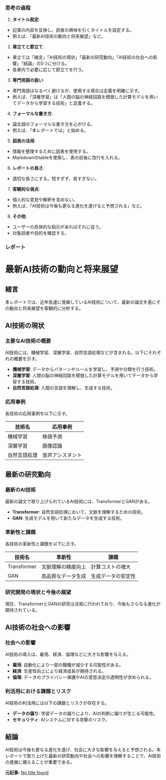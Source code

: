 ### 思考の過程

1. **タイトル設定**:
 - 記事の内容を反映し、読者の興味を引くタイトルを設定する。
 - 例えば、「最新AI技術の動向と将来展望」など。

2. **章立てと節立て**:
 - 章立ては「緒言」「AI技術の現状」「最新の研究動向」「AI技術の社会への影響」「結論」の5つに分ける。
 - 各章内で必要に応じて節立てを行う。

3. **専門用語の扱い**:
 - 専門用語はなるべく避けるが、使用する場合は定義を明確に示す。
 - 例えば、「深層学習」は「人間の脳の神経回路を模倣した計算モデルを用いてデータから学習する技術」と定義する。

4. **フォーマルな書き方**:
 - 論文調のフォーマルな書き方を心がける。
 - 例えば、「本レポートでは」と始める。

5. **図表の活用**:
 - 情報を整理するために図表を使用する。
 - Markdownのtableを使用し、表の前後に改行を入れる。

6. **レポートの長さ**:
 - 適切な長さにする。短すぎず、長すぎない。

7. **客観的な視点**:
 - 個人的な意見や解釈を含めない。
 - 例えば、「AI技術は今後も更なる進化を遂げると予想される」など。

8. **その他**:
 - ユーザーの具体的な指示があればそれに従う。
 - 対象読者や目的を確認する。

### レポート

# 最新AI技術の動向と将来展望

## 緒言

本レポートでは、近年急速に発展しているAI技術について、最新の論文を基にその動向と将来展望を客観的に分析する。

## AI技術の現状

### 主要なAI技術の概要

AI技術には、機械学習、深層学習、自然言語処理などが含まれる。以下にそれぞれの概要を示す。

- **機械学習**: データからパターンやルールを学習し、予測や分類を行う技術。
- **深層学習**: 人間の脳の神経回路を模倣した計算モデルを用いてデータから学習する技術。
- **自然言語処理**: 人間の言語を理解し、生成する技術。

### 応用事例

各技術の応用事例を以下に示す。

| 技術名 | 応用事例 |
|--------------|--------------------|
| 機械学習 | 株価予測 |
| 深層学習 | 画像認識 |
| 自然言語処理 | 音声アシスタント |

## 最新の研究動向

### 最新のAI技術

最新の論文で取り上げられているAI技術には、TransformerとGANがある。

- **Transformer**: 自然言語処理において、文脈を理解するための技術。
- **GAN**: 生成モデルを用いて新たなデータを生成する技術。

### 革新性と課題

各技術の革新性と課題を以下に示す。

| 技術名 | 革新性 | 課題 |
|--------------|----------------------------|--------------------------|
| Transformer | 文脈理解の精度向上 | 計算コストの増大 |
| GAN | 高品質なデータ生成 | 生成データの安定性 |

### 研究開発の現状と今後の展望

現在、TransformerとGANの研究は活発に行われており、今後もさらなる進化が期待されている。

## AI技術の社会への影響

### 社会への影響

AI技術の導入は、雇用、経済、倫理などに大きな影響を与える。

- **雇用**: 自動化により一部の職種が減少する可能性がある。
- **経済**: 生産性向上により経済成長が期待される。
- **倫理**: データのプライバシー保護やAIの意思決定の透明性が求められる。

### 利活用における課題とリスク

AI技術の利活用には以下の課題とリスクが存在する。

- **データの偏り**: 学習データの偏りにより、AIの判断に偏りが生じる可能性。
- **セキュリティ**: AIシステムに対する攻撃のリスク。

## 結論

AI技術は今後も更なる進化を遂げ、社会に大きな影響を与えると予想される。本レポートで取り上げた最新の研究動向や社会への影響を理解することで、AI技術の進展に備えることが重要である。

**元記事:** [No title found](https://infokini.news/?n=107753933004&channel=952a28&from=product.php?id=39330-2963&name=ふるさと納税+りんご+小ささに訳ありサンふじ+家庭用+(+小玉+)+5kg+大友農場+エコファーマー認定+沖縄県への配送不可+2024年1月上旬頃から2025年..+長野県飯綱町)